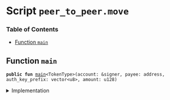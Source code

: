 
<a name="SCRIPT"></a>

# Script `peer_to_peer.move`

### Table of Contents

-  [Function `main`](#SCRIPT_main)



<a name="SCRIPT_main"></a>

## Function `main`



<pre><code><b>public</b> <b>fun</b> <a href="#SCRIPT_main">main</a>&lt;TokenType&gt;(account: &signer, payee: address, auth_key_prefix: vector&lt;u8&gt;, amount: u128)
</code></pre>



<details>
<summary>Implementation</summary>


<pre><code><b>fun</b> <a href="#SCRIPT_main">main</a>&lt;TokenType&gt;(account: &signer, payee: address, auth_key_prefix: vector&lt;u8&gt;, amount: u128) {
  <b>if</b> (!<a href="../../modules/doc/Account.md#0x1_Account_exists_at">Account::exists_at</a>(payee)) <a href="../../modules/doc/Account.md#0x1_Account_create_account">Account::create_account</a>&lt;TokenType&gt;(payee, <b>copy</b> auth_key_prefix);
  <a href="../../modules/doc/Account.md#0x1_Account_pay_from">Account::pay_from</a>&lt;TokenType&gt;(account, payee, amount)
}
</code></pre>



</details>
